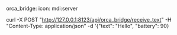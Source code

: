 orca_bridge:
  icon: mdi:server


curl -X POST "http://127.0.0.1:8123/api/orca_bridge/receive_text" -H "Content-Type: application/json" -d '{"text": "Hello", "battery": 90}